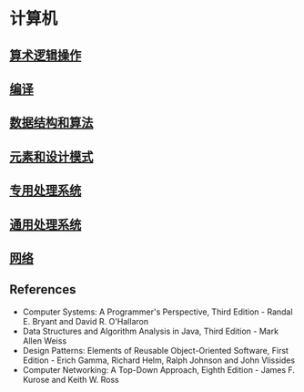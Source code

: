 # 计算机

## [算术逻辑操作](./chapter-1.md)

## [编译](./chapter-2.md)

## [数据结构和算法](./chapter-3.md)

## [元素和设计模式](./chapter-4.md)

## [专用处理系统](./chapter-5.md)

## [通用处理系统](./chapter-6.md)

## [网络](./chapter-7.md)

## References
- Computer Systems: A Programmer's Perspective, Third Edition - Randal E. Bryant and David R. O'Hallaron
- Data Structures and Algorithm Analysis in Java, Third Edition - Mark Allen Weiss
- Design Patterns: Elements of Reusable Object-Oriented Software, First Edition - Erich Gamma, Richard Helm, Ralph Johnson and John Vlissides
- Computer Networking: A Top-Down Approach, Eighth Edition - James F. Kurose and Keith W. Ross

